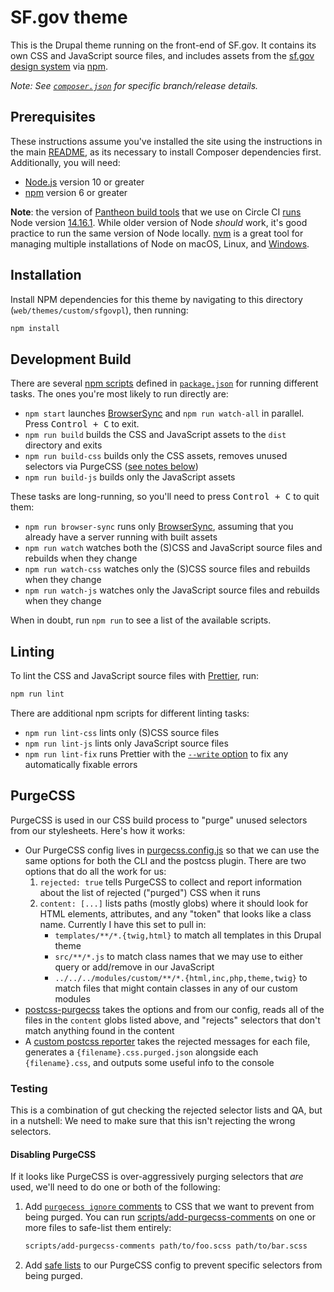 # SF.gov theme

This is the Drupal theme running on the front-end of SF.gov. It contains its
own CSS and JavaScript source files, and includes assets from the [sf.gov
design system][design system] via [npm].

_Note: See [`composer.json`](../../../../composer.json) for specific branch/release details._

## Prerequisites

These instructions assume you've installed the site using the instructions in
the main [README](../../../../README.md), as its necessary to install Composer
dependencies first. Additionally, you will need:

- [Node.js] version 10 or greater
- [npm] version 6 or greater

**Note**: the version of [Pantheon build tools] that we use on Circle CI
[runs][pantheon node version] Node version
[14.16.1](https://nodejs.org/ja/blog/release/v14.16.1/). While older version of
Node _should_ work, it's good practice to run the same version of Node locally.
[nvm] is a great tool for managing multiple installations of Node on macOS,
Linux, and [Windows][nvm for windows].

## Installation

Install NPM dependencies for this theme by navigating to this directory
(`web/themes/custom/sfgovpl`), then running:

```sh
npm install
```

## Development Build

There are several [npm scripts] defined in [`package.json`](./package.json) for
running different tasks. The ones you're most likely to run directly are:

- `npm start` launches [BrowserSync] and `npm run watch-all` in parallel.
  Press <kbd>Control + C</kbd> to exit.
- `npm run build` builds the CSS and JavaScript assets to the `dist` directory
  and exits
- `npm run build-css` builds only the CSS assets, removes unused selectors via PurgeCSS ([see notes below](#purgecss))
- `npm run build-js` builds only the JavaScript assets

These tasks are long-running, so you'll need to press <kbd>Control + C</kbd> to
quit them:

- `npm run browser-sync` runs only [BrowserSync], assuming that you already have a server running with built assets
- `npm run watch` watches both the (S)CSS and JavaScript source files and rebuilds when they change
- `npm run watch-css` watches only the (S)CSS source files and rebuilds when they change
- `npm run watch-js` watches only the JavaScript source files and rebuilds when they change

When in doubt, run `npm run` to see a list of the available scripts.

## Linting

To lint the CSS and JavaScript source files with [Prettier], run:

```sh
npm run lint
```

There are additional npm scripts for different linting tasks:

- `npm run lint-css` lints only (S)CSS source files
- `npm run lint-js` lints only JavaScript source files
- `npm run lint-fix` runs Prettier with the [`--write` option](https://prettier.io/docs/en/cli.html#--write) to fix any automatically fixable errors

## PurgeCSS

PurgeCSS is used in our CSS build process to "purge" unused selectors from our stylesheets. Here's how it works:

- Our PurgeCSS config lives in [purgecss.config.js] so that we can use the same options for both the CLI and the postcss plugin. There are two options that do all the work for us:
    1. `rejected: true` tells PurgeCSS to collect and report information about the list of rejected ("purged") CSS when it runs
    2. `content: [...]` lists paths (mostly globs) where it should look for HTML elements, attributes, and any "token" that looks like a class name. Currently I have this set to pull in:
        * `templates/**/*.{twig,html}` to match all templates in this Drupal theme
        * `src/**/*.js` to match class names that we may use to either query or add/remove in our JavaScript
        * `../../../modules/custom/**/*.{html,inc,php,theme,twig}` to match files that might contain classes in any of our custom modules
- [postcss-purgecss]() takes the options and from our config, reads all of the files in the `content` globs listed above, and "rejects" selectors that don't match anything found in the content
- A [custom postcss reporter][purge reporter] takes the rejected messages for each file, generates a `{filename}.css.purged.json` alongside each `{filename}.css`, and outputs some useful info to the console

### Testing
This is a combination of gut checking the rejected selector lists and QA, but in a nutshell: We need to make sure that this isn't rejecting the wrong selectors.

#### Disabling PurgeCSS
If it looks like PurgeCSS is over-aggressively purging selectors that _are_ used, we'll need to do one or both of the following:

1. Add [`purgecess ignore` comments](https://purgecss.com/safelisting.html#in-the-css-directly) to CSS that we want to prevent from being purged. You can run [scripts/add-purgecss-comments](https://github.com/SFDigitalServices/sfgov/blob/100d10a635792416804dc627a1215013c00d95e3/web/themes/custom/sfgovpl/scripts/add-purgecss-comments) on one or more files to safe-list them entirely:

    ```sh
    scripts/add-purgecss-comments path/to/foo.scss path/to/bar.scss
    ```

2. Add [safe lists](https://purgecss.com/safelisting.html) to our PurgeCSS config to prevent specific selectors from being purged.


[browsersync]: https://browsersync.io/
[design system]: https://github.com/SFDigitalServices/design-system
[node.js]: https://nodejs.org
[npm]: https://docs.npmjs.com/downloading-and-installing-node-js-and-npm
[npm scripts]: https://docs.npmjs.com/cli/v6/using-npm/scripts
[nvm]: https://github.com/nvm-sh/nvm
[nvm for windows]: https://github.com/coreybutler/nvm-windows
[pantheon build tools]: https://pantheon.io/docs/guides/build-tools/
[pantheon node version]: https://quay.io/repository/pantheon-public/build-tools-ci/manifest/sha256:7288b1a1c30babb4e02446fd843e679c6c5807a3095df4746030cdc316ca5ad3#:~:text=NODE_VERSION%3D
[prettier]: https://prettier.io
[purgecss]: https://purgecss.com/
[postcss-purgecss]: https://github.com/FullHuman/purgecss/tree/master/packages/postcss-purgecss#readme
[postcss-import]: https://github.com/postcss/postcss-import
[purge reporter]: https://github.com/SFDigitalServices/sfgov/blob/develop/web/themes/custom/sfgovpl/lib/postcss/purgecss-reporter.js
[purgecss.config.js]: https://github.com/SFDigitalServices/sfgov/blob/develop/web/themes/custom/sfgovpl/purgecss.config.js
